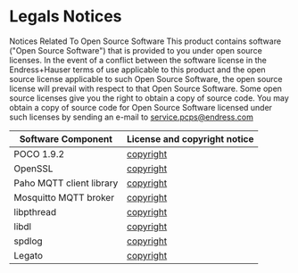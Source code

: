 # Legals Notices
Notices Related To Open Source Software
This product contains software ("Open Source Software") that is provided to you under open source licenses. In the event of a conflict between the software license in the Endress+Hauser terms of use applicable to this product and the open source license applicable to such Open Source Software, the open source license will prevail with respect to that Open Source Software. Some open source licenses give you the right to obtain a copy of source code. You may obtain a copy of source code for Open Source Software licensed under such licenses by sending an e-mail to service.pcps@endress.com

Software Component | License and copyright notice
------------ | -------------
POCO 1.9.2 | [copyright](copyright_poco.txt)
OpenSSL | [copyright](apache-license-2.0.txt)
Paho MQTT client library | [copyright](copyright_eclipse.html)
Mosquitto MQTT broker| [copyright]()
libpthread| [copyright](gpl-3.0.txt)
libdl | [copyright](copyright_libdl.txt)
spdlog| [copyright](copyright_spdlog.txt)
Legato| [copyright](MozillaPublicLicenseVersion2.txt)
